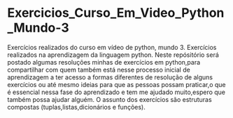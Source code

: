 # Exercicios_Curso_Em_Video_Python_Mundo-3
Exercícios realizados do curso em vídeo de python, mundo 3.
Exercícios realizados na aprendizagem da linguagem python. Neste repósitório será postado algumas resoluções minhas de exercícios em python,para compartilhar com quem também está nesse processo inicial de aprendizagem a ter acesso a formas diferentes de resolução de alguns exercícios ou até mesmo ideias para que as pessoas possam praticar,o que é essencial nessa fase do aprendizado e tem me ajudado muito,espero que também possa ajudar alguém. O assunto dos exercícios são estruturas compostas (tuplas,listas,dicionários e funções).
